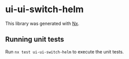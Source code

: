 # ui-ui-switch-helm

This library was generated with [Nx](https://nx.dev).

## Running unit tests

Run `nx test ui-ui-switch-helm` to execute the unit tests.
